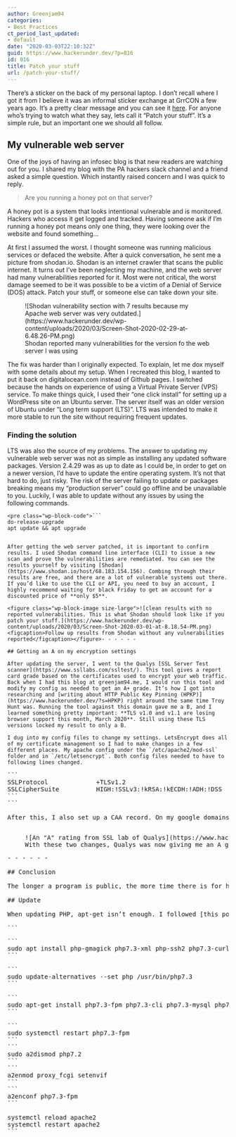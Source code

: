 ```yaml
---
author: Greenjam94
categories:
- Best Practices
ct_period_last_updated:
- default
date: "2020-03-03T22:10:32Z"
guid: https://www.hackerunder.dev/?p=816
id: 816
title: Patch your stuff
url: /patch-your-stuff/
---
```


There’s a sticker on the back of my personal laptop. I don’t recall where I got it from I believe it was an informal sticker exchange at GrrCON a few years ago. It’s a pretty clear message and you can see it [here](https://twitter.com/bagomojo/status/909816391141863424?s=20). For anyone who’s trying to watch what they say, lets call it “Patch your stuff”. It’s a simple rule, but an important one we should all follow.

## My vulnerable web server

One of the joys of having an infosec blog is that new readers are watching out for you. I shared my blog with the PA hackers slack channel and a friend asked a simple question. Which instantly raised concern and I was quick to reply.

> Are you running a honey pot on that server?

A honey pot is a system that looks intentional vulnerable and is monitored. Hackers who access it get logged and tracked. Having someone ask if I’m running a honey pot means only one thing, they were looking over the website and found something…

At first I assumed the worst. I thought someone was running malicious services or defaced the website. After a quick conversation, he sent me a picture from shodan.io. Shodan is an internet crawler that scans the public internet. It turns out I’ve been neglecting my machine, and the web server had many vulnerabilities reported for it. Most were not critical, the worst damage seemed to be it was possible to be a victim of a Denial of Service (DOS) attack. Patch your stuff, or someone else can take down your site.

<figure class="wp-block-image size-large">![Shodan vulnerability section with 7 results because my Apache web server was very outdated.](https://www.hackerunder.dev/wp-content/uploads/2020/03/Screen-Shot-2020-02-29-at-6.48.26-PM.png)<figcaption>Shodan reported many vulnerabilities for the version fo the web server I was using</figcaption></figure>The fix was harder than I originally expected. To explain, let me dox myself with some details about my setup. When I recreated this blog, I wanted to put it back on digitalocean.com instead of Github pages. I switched because the hands on experience of using a Virtual Private Server (VPS) service. To make things quick, I used their “one click install” for setting up a WordPress site on an Ubuntu server. The server itself was an older version of Ubuntu under “Long term support (LTS)”. LTS was intended to make it more stable to run the site without requiring frequent updates.

### Finding the solution

LTS was also the source of my problems. The answer to updating my vulnerable web server was not as simple as installing any updated software packages. Version 2.4.29 was as up to date as I could be, in order to get on a newer version, I’d have to update the entire operating system. It’s not that hard to do, just risky. The risk of the server failing to update or packages breaking means my “production server” could go offline and be unavailable to you. Luckily, I was able to update without any issues by using the following commands.

```
<pre class="wp-block-code">```
do-release-upgrade
apt update && apt upgrade
```
```

After getting the web server patched, it is important to confirm results. I used Shodan command line interface (CLI) to issue a new scan and prove the vulnerabilities are remediated. You can see the results yourself by visiting [Shodan](https://www.shodan.io/host/68.183.154.156). Combing through their results are free, and there are a lot of vulnerable systems out there. If you’d like to use the CLI or API, you need to buy an account, I highly recommend waiting for black Friday to get an account for a discounted price of **only $5**.

<figure class="wp-block-image size-large">![clean results with no reported vulnerabilities. This is what Shodan should look like if you patch your stuff.](https://www.hackerunder.dev/wp-content/uploads/2020/03/Screen-Shot-2020-03-01-at-8.18.54-PM.png)<figcaption>Follow up results from Shodan without any vulnerabilities reported</figcaption></figure>- - - - - -

## Getting an A on my encryption settings

After updating the server, I went to the Qualys [SSL Server Test scanner](https://www.ssllabs.com/ssltest/). This tool gives a report card grade based on the certificates used to encrypt your web traffic. Back when I had this blog at greenjam94.me, I would run this tool and modify my config as needed to get an A+ grade. It’s how I got into researching and [writing about HTTP Public Key Pinning (HPKP)](https://www.hackerunder.dev/?s=HPKP) right around the same time Troy Hunt was. Running the tool against this domain gave me a B, and I learned something pretty important: **TLS v1.0 and v1.1 are losing browser support this month, March 2020**. Still using these TLS versions locked my result to only a B.

I dug into my config files to change my settings. LetsEncrypt does all of my certificate management so I had to make changes in a few different places. My apache config under the `/etc/apache2/mod-ssl` folder and in `/etc/letsencrypt`. Both config files needed to have to following lines changed.

```
<pre class="wp-block-code">```
SSLProtocol             +TLSv1.2
SSLCipherSuite          HIGH:!SSLv3:!kRSA:!kECDH:!ADH:!DSS
```
```

After this, I also set up a CAA record. On my google domains account, I added a record that declares my encryption certificates must come from LetsEncrypt. This allows browsers or clients to check and see if there’s any unexpected certificates. Seeing a different certificate would be a sign of a man in the middle attack where someone may be intercepting the network traffic and re-encrypting it.

<figure class="wp-block-image size-large">![An "A" rating from SSL lab of Qualys](https://www.hackerunder.dev/wp-content/uploads/2020/03/Screen-Shot-2020-02-29-at-11.02.58-PM.png)<figcaption>With these two changes, Qualys was now giving me an A grade and I’m happy with that.</figcaption></figure>- - - - - -

## Conclusion

The longer a program is public, the more time there is for hackers and security researchers to find bugs in it. Vulnerabilities are discovered, new versions get released, and end users must update. If you don’t, a hacker might find your system and attempt to hack it. That’s why it’s important to regularly patch your stuff. Setup a calendar reminder and write a script to simplify the process each time. It is easier if you do it often.

## Update

When updating PHP, apt-get isn’t enough. I followed [this post](https://www.atyantik.com/working-with-multiple-versions-of-php-7-3-7-2-7-1-7-0-5-6-on-ubuntu/) and [this post](https://www.digitalocean.com/community/questions/how-to-upgrade-php-version-from-7-2-to-php-7-3-in-ubuntu-16-04) to run the following commands to switch from using PHP 7.2 to 7.3.

```
<pre class="wp-block-preformatted">```
sudo apt install php-gmagick php7.3-xml php-ssh2 php7.3-curl php7.3-gd php7.3-mbstring php7.3-mysql php-xdebug php-apcu php7.3-bcmath php7.3-bz2 php-memcache php7.3-zip
```

```
sudo update-alternatives --set php /usr/bin/php7.3
```

```
sudo apt-get install php7.3-fpm php7.3-cli php7.3-mysql php7.3-gd php7.3-imagick php7.3-recode php7.3-tidy php7.3-xmlrpc
```

```
sudo systemctl restart php7.3-fpm
```
```
sudo a2dismod php7.2
```
```
a2enmod proxy_fcgi setenvif
```
```
a2enconf php7.3-fpm
```

systemctl reload apache2
systemctl restart apache2
```